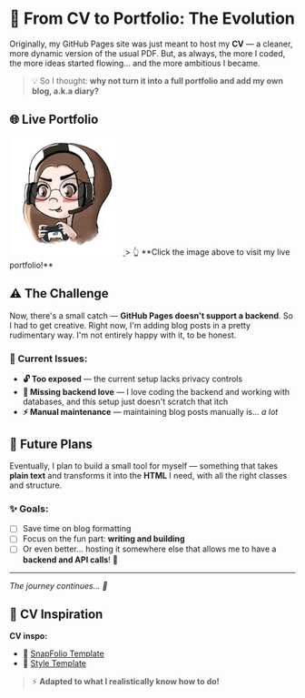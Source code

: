 # 🚀 From CV to Portfolio: The Evolution

Originally, my GitHub Pages site was just meant to host my **CV** — a cleaner, more dynamic version of the usual PDF. But, as always, the more I coded, the more ideas started flowing... and the more ambitious I became.

> 💡 So I thought: **why not turn it into a full portfolio and add my own blog, a.k.a diary?**

## 🌐 Live Portfolio

<a href="https://alicia-oc.github.io/aliciaoc-portfolio/">
  <img src="./img/Avatar-readme.png" alt="Portfolio Preview" width="200">
</a>
> 👆 **Click the image above to visit my live portfolio!**

## ⚠️ The Challenge

Now, there's a small catch — **GitHub Pages doesn't support a backend**. So I had to get creative. Right now, I'm adding blog posts in a pretty rudimentary way. I'm not entirely happy with it, to be honest.

### 🤔 Current Issues:

- **🔓 Too exposed** — the current setup lacks privacy controls
- **💾 Missing backend love** — I love coding the backend and working with databases, and this setup just doesn't scratch that itch
- **⚡ Manual maintenance** — maintaining blog posts manually is... _a lot_

## 🔮 Future Plans

Eventually, I plan to build a small tool for myself — something that takes **plain text** and transforms it into the **HTML** I need, with all the right classes and structure.

### ✨ Goals:

- [ ] Save time on blog formatting
- [ ] Focus on the fun part: **writing and building**
- [ ] Or even better... hosting it somewhere else that allows me to have a **backend and API calls**! 🎯

---

_The journey continues... 🌟_

## 🎨 CV Inspiration

**CV inspo:**

- 📐 [SnapFolio Template](https://bootstrapmade.com/content/demo/SnapFolio/#)
- 🎯 [Style Template](https://bootstrapmade.com/demo/Style/)

> ⚡ **Adapted to what I realistically know how to do!**
